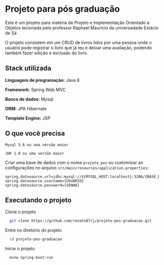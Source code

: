 
# Projeto para pós graduação

Este é um projeto para matéria de Projeto e Implementação Orientado a Objetos lecionada pelo professor Raphael Mauricio da universadade Estácio de Sá

O projeto consistem em um CRUD de livros lidos por uma pessoa onde o usuário pode registrar o livro que já leu e deixar uma avaliação, podendo também fazer edição e exclusão do livro.

## Stack utilizada

**Linguagem de programação:** Java 8

**Framework:** Spring Web MVC

**Banco de dados:** Mysql

**ORM:** JPA Hibernate

**Template Engine:** JSP

## O que você precisa

`Mysql 5.6 ou uma versão maior`

`JDK 1.8 ou uma versão maior`

Criar uma base de dados com o nome `projeto_pos` ou customizar as configurações no arquivo `src/main/resources/application.properties`:

 ```
spring.datasource.url=jdbc:mysql://${MYSQL_HOST:localhost}:3306/{BASE_DE_DADOS}
spring.datasource.username={USUARIO}
spring.datasource.password={SENHA}
 ```

## Executando o projeto

Clone o projeto

```bash
  git clone https://github.com/renato87rj/projeto-pos-graduacao.git
```

Entre no diretório do projeto

```bash
  cd projeto-pos-graduacao
```

Inicie o projeto

```bash
  mvnw spring-boot:run
```

